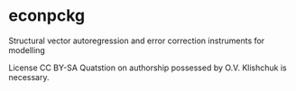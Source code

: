 # econpckg
Structural vector autoregression and error correction instruments for modelling

License CC BY-SA
Quatstion on authorship possessed by O.V. Klishchuk is necessary.
